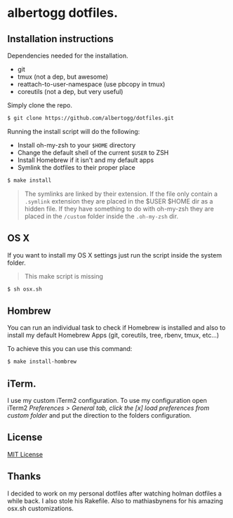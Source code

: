 # albertogg dotfiles.

## Installation instructions

Dependencies needed for the installation.

- git
- tmux (not a dep, but awesome)
- reattach-to-user-namespace (use pbcopy in tmux)
- coreutils (not a dep, but very useful)

Simply clone the repo.

```sh
$ git clone https://github.com/albertogg/dotfiles.git
```

Running the install script will do the following:

- Install oh-my-zsh to your `$HOME` directory
- Change the default shell of the current `$USER` to ZSH
- Install Homebrew if it isn't and my default apps
- Symlink the dotfiles to their proper place

```sh
$ make install
```

> The symlinks are linked by their extension. If the file only contain a `.symlink`
> extension they are placed in the $USER $HOME dir as a hidden file. If they
> have something to do with oh-my-zsh they are placed in the `/custom` folder
> inside the `.oh-my-zsh` dir.

## OS X

If you want to install my OS X settings just run the script inside the system
folder.

> This make script is missing

```sh
$ sh osx.sh
```

## Hombrew

You can run an individual task to check if Homebrew is installed and also to
install my default Homebrew Apps (git, coreutils, tree, rbenv, tmux, etc...)

To achieve this you can use this command:

```sh
$ make install-hombrew
```

## iTerm.

I use my custom iTerm2 configuration. To use my configuration open iTerm2
*Preferences > General tab, click the [x] load preferences from custom folder* and
put the direction to the folders configuration.

## License

[MIT License][mit]

## Thanks

I decided to work on my personal dotfiles after watching holman dotfiles a while back. I
also stole his Rakefile. Also to mathiasbynens for his amazing osx.sh
customizations.

[mit]: https://github.com/albertogg/dotfiles/blob/master/LICENSE
